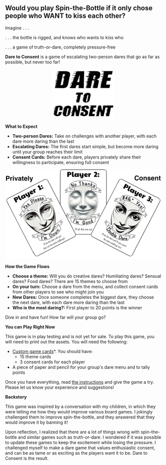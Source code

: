 <h2>Would you play Spin-the-Bottle if it only chose people who WANT to kiss each other?</h2>

Imagine . . .

. . . the bottle is rigged, and knows who wants to kiss who

. . . a game of truth-or-dare, completely pressure-free

**Dare to Consent** is a game of escalating two-person dares that go as far as possible, but never too far!

<p align="center">
  <img src="https://github.com/DaringGames/DareToConsent/blob/main/Logo%20White%20BG.png?raw=true" width=200>
</p>


**What to Expect**

 * **Two-person Dares:** Take on challenges with another player, with each dare more daring than the last
 * **Escalating Dares:** The first dares start simple, but become more daring until your group reaches their limit
 * **Consent Cards:** Before each dare, players privately share their willingness to participate, ensuring full consent

<p align="center">
  <img src="https://github.com/DaringGames/DareToConsent/blob/main/promo%20art/Consent%20Card%20Examples.png?raw=true" width=800>
</p>

**How the Game Flows**

 * **Choose a theme:** Will you do creative dares? Humiliating dares? Sensual dares? Food dares? There are 15 themes to choose from
 * **On your turn:** Choose a dare from the menu, and collect consent cards from other players to see who might join you
 * **New Dares:** Once someone completes the biggest dare, they choose the next dare, with each dare more daring than the last
 * **Who is the most daring?:** First player to 20 points is the winner

Dive in and have fun! How far will your group go?

**You can Play Right Now**

This game is in play testing and is not yet for sale. To play this game, you will need to print out the assets. You will need the following:
* [Custom game cards](https://github.com/DaringGames/DareToConsent/blob/main/Cards/HomePrinting.pdf?raw=true)*. You should have:
  * 15 theme cards
  * 3 consent cards for each player
* A piece of paper and pencil for your group's dare menu and to tally points

Once you have everything, read [the instructions](https://github.com/DaringGames/DareToConsent/blob/main/PDFs/InstructionsBooklet.pdf) and give the game a try. Please let us know your experience and suggestions!


**Backstory**

This game was inspired by a conversation with my children, in which they were telling me how they would improve various board games. I jokingly challenged them to improve spin-the-bottle, and they answered that they would improve it by banning it!

Upon reflection, I realized that there are a lot of things wrong with spin-the-bottle and similar games such as truth-or-dare. I wondered if it was possible to update these games to keep the excitement while losing the pressure. I challenged myself to make a dare game that values enthusiastic consent, and can be as tame or as exciting as the players want it to be. Dare to Consent is the result.
